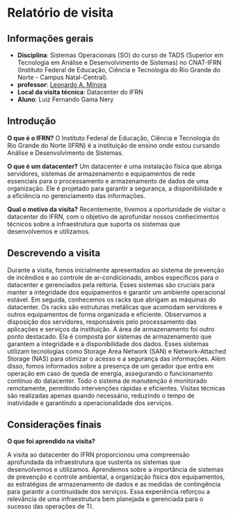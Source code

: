 # Relatório de visita

## Informações gerais
- **Disciplina**: Sistemas Operacionais (SO) do curso de TADS (Superior em Tecnologia em Análise e Desenvolvimento de Sistemas) no CNAT-IFRN (Instituto Federal de Educação, Ciência e Tecnologia do Rio Grande do Norte - Campus Natal-Central).
- **professor**: [Leonardo A. Minora](https://github.com/leonardo-minora)
- **Local da visita técnica**: Datacenter do IFRN
- **Aluno**: Luiz Fernando Gama Nery

## Introdução
**O que é o IFRN?** 
O Instituto Federal de Educação, Ciência e Tecnologia do Rio Grande do Norte (IFRN) é a instituição de ensino onde estou cursando Análise e Desenvolvimento de Sistemas.

**O que é um datacenter?** 
Um datacenter é uma instalação física que abriga servidores, sistemas de armazenamento e equipamentos de rede essenciais para o processamento e armazenamento de dados de uma organização. Ele é projetado para garantir a segurança, a disponibilidade e a eficiência no gerenciamento das informações. 

**Qual o motivo da visita?** 
Recentemente, tivemos a oportunidade de visitar o datacenter do IFRN, com o objetivo de aprofundar nossos conhecimentos técnicos sobre a infraestrutura que suporta os sistemas que desenvolvemos e utilizamos.

## Descrevendo a visita

Durante a visita, fomos inicialmente apresentados ao sistema de prevenção de incêndios e ao controle de ar-condicionado, ambos específicos para o datacenter e gerenciados pela reitoria. Esses sistemas são cruciais para manter a integridade dos equipamentos e garantir um ambiente operacional estável.
Em seguida, conhecemos os racks que abrigam as máquinas do datacenter. Os racks são estruturas metálicas que acomodam servidores e outros equipamentos de forma organizada e eficiente. Observamos a disposição dos servidores, responsáveis pelo processamento das aplicações e serviços da instituição.
A área de armazenamento foi outro ponto destacado. Ela é composta por sistemas de armazenamento que garantem a integridade e a disponibilidade dos dados. Esses sistemas utilizam tecnologias como Storage Area Network (SAN) e Network-Attached Storage (NAS) para otimizar o acesso e a segurança das informações. 
Além disso, fomos informados sobre a presença de um gerador que entra em operação em caso de queda de energia, assegurando o funcionamento contínuo do datacenter. Todo o sistema de manutenção é monitorado remotamente, permitindo intervenções rápidas e eficientes. Visitas técnicas são realizadas apenas quando necessário, reduzindo o tempo de inatividade e garantindo a operacionalidade dos serviços.

## Considerações finais
**O que foi aprendido na visita?** 

A visita ao datacenter do IFRN proporcionou uma compreensão aprofundada da infraestrutura que sustenta os sistemas que desenvolvemos e utilizamos. Aprendemos sobre a importância de sistemas de prevenção e controle ambiental, a organização física dos equipamentos, as estratégias de armazenamento de dados e as medidas de contingência para garantir a continuidade dos serviços. Essa experiência reforçou a relevância de uma infraestrutura bem planejada e gerenciada para o sucesso das operações de TI.
